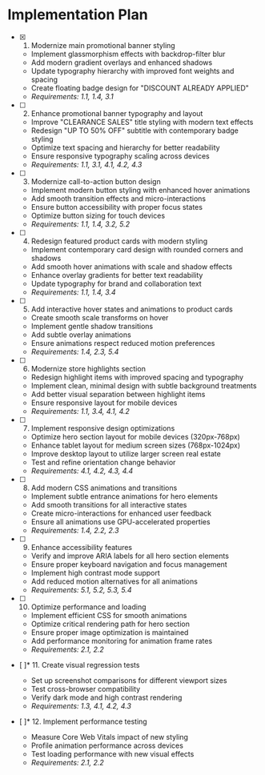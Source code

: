 # Implementation Plan

- [x] 1. Modernize main promotional banner styling



  - Implement glassmorphism effects with backdrop-filter blur
  - Add modern gradient overlays and enhanced shadows
  - Update typography hierarchy with improved font weights and spacing
  - Create floating badge design for "DISCOUNT ALREADY APPLIED"
  - _Requirements: 1.1, 1.4, 3.1_

- [ ] 2. Enhance promotional banner typography and layout
  - Improve "CLEARANCE SALES" title styling with modern text effects
  - Redesign "UP TO 50% OFF" subtitle with contemporary badge styling
  - Optimize text spacing and hierarchy for better readability
  - Ensure responsive typography scaling across devices
  - _Requirements: 1.1, 3.1, 4.1, 4.2, 4.3_

- [ ] 3. Modernize call-to-action button design
  - Implement modern button styling with enhanced hover animations
  - Add smooth transition effects and micro-interactions
  - Ensure button accessibility with proper focus states
  - Optimize button sizing for touch devices
  - _Requirements: 1.1, 1.4, 3.2, 5.2_

- [ ] 4. Redesign featured product cards with modern styling
  - Implement contemporary card design with rounded corners and shadows
  - Add smooth hover animations with scale and shadow effects
  - Enhance overlay gradients for better text readability
  - Update typography for brand and collaboration text
  - _Requirements: 1.1, 1.4, 3.4_

- [ ] 5. Add interactive hover states and animations to product cards
  - Create smooth scale transforms on hover
  - Implement gentle shadow transitions
  - Add subtle overlay animations
  - Ensure animations respect reduced motion preferences
  - _Requirements: 1.4, 2.3, 5.4_

- [ ] 6. Modernize store highlights section
  - Redesign highlight items with improved spacing and typography
  - Implement clean, minimal design with subtle background treatments
  - Add better visual separation between highlight items
  - Ensure responsive layout for mobile devices
  - _Requirements: 1.1, 3.4, 4.1, 4.2_

- [ ] 7. Implement responsive design optimizations
  - Optimize hero section layout for mobile devices (320px-768px)
  - Enhance tablet layout for medium screen sizes (768px-1024px)
  - Improve desktop layout to utilize larger screen real estate
  - Test and refine orientation change behavior
  - _Requirements: 4.1, 4.2, 4.3, 4.4_

- [ ] 8. Add modern CSS animations and transitions
  - Implement subtle entrance animations for hero elements
  - Add smooth transitions for all interactive states
  - Create micro-interactions for enhanced user feedback
  - Ensure all animations use GPU-accelerated properties
  - _Requirements: 1.4, 2.2, 2.3_

- [ ] 9. Enhance accessibility features
  - Verify and improve ARIA labels for all hero section elements
  - Ensure proper keyboard navigation and focus management
  - Implement high contrast mode support
  - Add reduced motion alternatives for all animations
  - _Requirements: 5.1, 5.2, 5.3, 5.4_

- [ ] 10. Optimize performance and loading
  - Implement efficient CSS for smooth animations
  - Optimize critical rendering path for hero section
  - Ensure proper image optimization is maintained
  - Add performance monitoring for animation frame rates
  - _Requirements: 2.1, 2.2_

- [ ]* 11. Create visual regression tests
  - Set up screenshot comparisons for different viewport sizes
  - Test cross-browser compatibility
  - Verify dark mode and high contrast rendering
  - _Requirements: 1.3, 4.1, 4.2, 4.3_

- [ ]* 12. Implement performance testing
  - Measure Core Web Vitals impact of new styling
  - Profile animation performance across devices
  - Test loading performance with new visual effects
  - _Requirements: 2.1, 2.2_